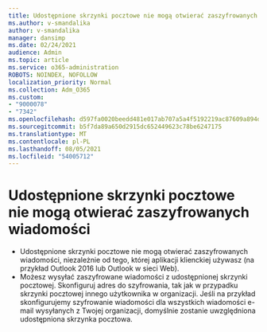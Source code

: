 ```yaml
---
title: Udostępnione skrzynki pocztowe nie mogą otwierać zaszyfrowanych wiadomości
ms.author: v-smandalika
author: v-smandalika
manager: dansimp
ms.date: 02/24/2021
audience: Admin
ms.topic: article
ms.service: o365-administration
ROBOTS: NOINDEX, NOFOLLOW
localization_priority: Normal
ms.collection: Adm_O365
ms.custom:
- "9000078"
- "7342"
ms.openlocfilehash: d597fa0020beedd481e017ab707a5a4f5192219ac87609a894d8ba7345ce3110
ms.sourcegitcommit: b5f7da89a650d2915dc652449623c78be6247175
ms.translationtype: MT
ms.contentlocale: pl-PL
ms.lasthandoff: 08/05/2021
ms.locfileid: "54005712"
---
```

# <a name="shared-mailboxes-cant-open-encrypted-messages"></a>Udostępnione skrzynki pocztowe nie mogą otwierać zaszyfrowanych wiadomości

- Udostępnione skrzynki pocztowe nie mogą otwierać zaszyfrowanych wiadomości, niezależnie od tego, której aplikacji klienckiej używasz (na przykład Outlook 2016 lub Outlook w sieci Web).
- Możesz wysyłać zaszyfrowane wiadomości z udostępnionej skrzynki pocztowej. Skonfiguruj adres do szyfrowania, tak jak w przypadku skrzynki pocztowej innego użytkownika w organizacji. Jeśli na przykład skonfigurujemy szyfrowanie wiadomości dla wszystkich wiadomości e-mail wysyłanych z Twojej organizacji, domyślnie zostanie uwzględniona udostępniona skrzynka pocztowa.
